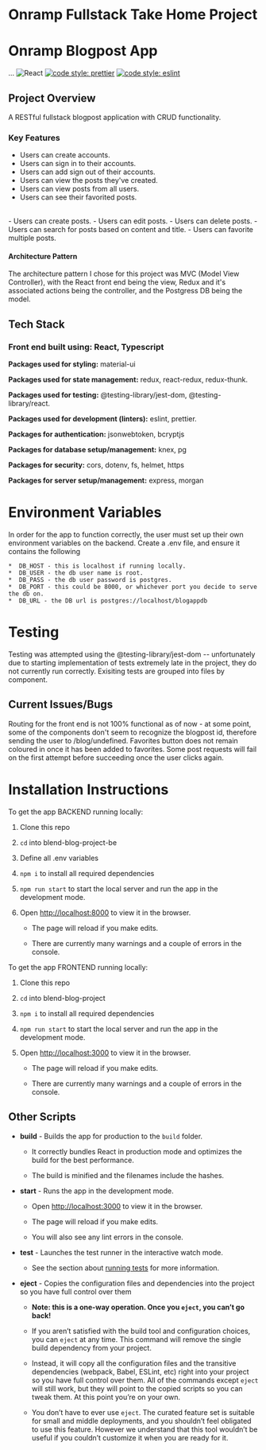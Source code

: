 # Onramp Fullstack Take Home Project

# Onramp Blogpost App
...
![React](https://img.shields.io/badge/react-v16.12.0--alpha.2-blue.svg)
[![code style: prettier](https://img.shields.io/badge/code_style-prettier-ff69b4.svg?style=flat-square)](https://github.com/prettier/prettier)
[![code style: eslint](https://img.shields.io/badge/code_style-eslint-ff69b4.svg?style=flat-square)](https://github.com/eslint/eslint)


## Project Overview

A RESTful fullstack blogpost application with CRUD functionality.

### Key Features

- Users can create accounts.
- Users can sign in to their accounts.
- Users can add sign out of their accounts. 
- Users can view the posts they've created.
- Users can view posts from all users.
- Users can see their favorited posts.
<br>
- Users can create posts.
- Users can edit posts.
- Users can delete posts.
- Users can search for posts based on content and title.
- Users can favorite multiple posts.


#### Architecture Pattern

The architecture pattern I chose for this project was MVC (Model View Controller), with the React front end being the view, Redux and it's associated actions being the controller, and the Postgress DB being the model.

## Tech Stack

### Front end built using: React, Typescript

**Packages used for styling:** material-ui

**Packages used for state management:** redux, react-redux, redux-thunk.

**Packages used for testing:** @testing-library/jest-dom, @testing-library/react.

**Packages used for development (linters):** eslint, prettier.

**Packages for authentication:** jsonwebtoken, bcryptjs

**Packages for database setup/management:** knex, pg

**Packages for security:** cors, dotenv, fs, helmet, https

**Packages for server setup/management:** express, morgan

# Environment Variables

In order for the app to function correctly, the user must set up their own environment variables on the backend. Create a .env file, and ensure it contains the following

    *  DB_HOST - this is localhost if running locally.
    *  DB_USER - the db user name is root.
    *  DB_PASS - the db user password is postgres.
    *  DB_PORT - this could be 8000, or whichever port you decide to serve the db on.
    *  DB_URL - the DB url is postgres://localhost/blogappdb

# Testing

Testing was attempted using the @testing-library/jest-dom -- unfortunately due to starting implementation of tests extremely late in the project, they do not currently run correctly. Exisiting tests are grouped into files by component. 


## Current Issues/Bugs 
Routing for the front end is not 100% functional as of now - at some point, some of the components don't seem to recognize the blogpost id, therefore sending the user to /blog/undefined.
Favorites button does not remain coloured in once it has been added to favorites. 
Some post requests will fail on the first attempt before succeeding once the user clicks again.


# Installation Instructions

To get the app BACKEND running locally:

1. Clone this repo

2. `cd` into blend-blog-project-be

3. Define all .env variables

4. `npm i` to install all required dependencies

5. `npm run start` to start the local server and run the app in the development mode.

6. Open [http://localhost:8000](http://localhost:8000) to view it in the browser.

   - The page will reload if you make edits.<br />

   - There are currently many warnings and a couple of errors in the console.
   
To get the app FRONTEND running locally:

1. Clone this repo

2. `cd` into blend-blog-project

3. `npm i` to install all required dependencies

4. `npm run start` to start the local server and run the app in the development mode.

5. Open [http://localhost:3000](http://localhost:3000) to view it in the browser.

   - The page will reload if you make edits.<br />

   - There are currently many warnings and a couple of errors in the console.


## Other Scripts

- **build** - Builds the app for production to the `build` folder.

  - It correctly bundles React in production mode and optimizes the build for the best performance.

  - The build is minified and the filenames include the hashes.

- **start** - Runs the app in the development mode.

  - Open [http://localhost:3000](http://localhost:3000) to view it in the browser.

  - The page will reload if you make edits.

  - You will also see any lint errors in the console.

- **test** - Launches the test runner in the interactive watch mode.

  - See the section about [running tests](https://facebook.github.io/create-react-app/docs/running-tests) for more information.

- **eject** - Copies the configuration files and dependencies into the project so you have full control over them

  - **Note: this is a one-way operation. Once you `eject`, you can’t go back!**

  - If you aren’t satisfied with the build tool and configuration choices, you can `eject` at any time. This command will remove the single build dependency from your project.

  - Instead, it will copy all the configuration files and the transitive dependencies (webpack, Babel, ESLint, etc) right into your project so you have full control over them. All of the commands except `eject` will still work, but they will point to the copied scripts so you can tweak them. At this point you’re on your own.

  - You don’t have to ever use `eject`. The curated feature set is suitable for small and middle deployments, and you shouldn’t feel obligated to use this feature. However we understand that this tool wouldn’t be useful if you couldn’t customize it when you are ready for it.


